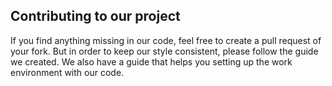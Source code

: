 ## Contributing to our project

If you find anything missing in our code, feel free to create a pull request of your fork. 
But in order to keep our style consistent, please follow the guide we created.
We also have a guide that helps you setting up the work environment with our code.